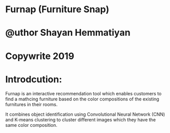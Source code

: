 # Furnap (Furniture Snap)
# @uthor Shayan Hemmatiyan
# Copywrite 2019

# Introdcution:
Furnap is an interactive recommendation tool which enables customers to find a mathcing furniture based on the color compositions of the existing furnitures in their rooms. 

It combines object identification using Convolutional Neural Network (CNN) and K-means clustering to cluster different images which they have the same color composition. 




